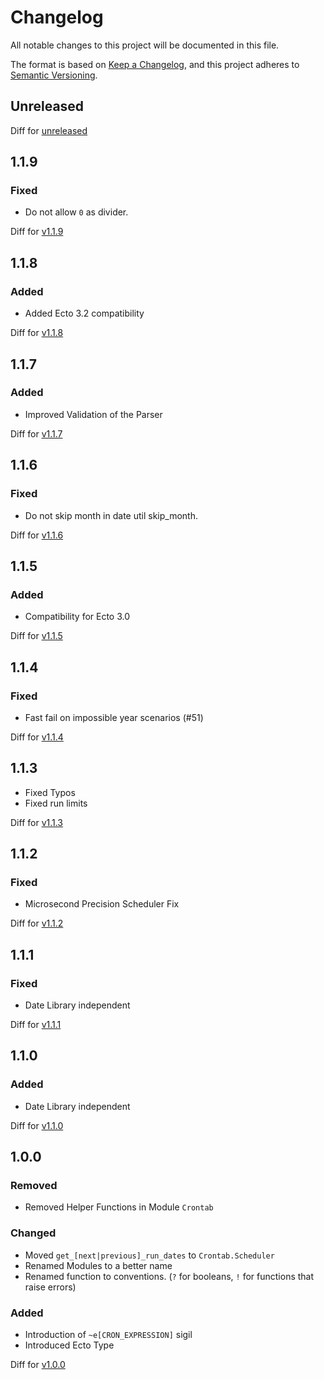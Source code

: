 # Changelog

All notable changes to this project will be documented in this file.

The format is based on [Keep a Changelog](https://keepachangelog.com/en/1.0.0/),
and this project adheres to [Semantic Versioning](https://semver.org/spec/v2.0.0.html).

<!-- Do not link the versions in the title since this is not compatible with ExDoc. -->

## Unreleased

Diff for [unreleased](https://github.com/jshmrtn/crontab/compare/v1.1.9...HEAD)

## 1.1.9

### Fixed 

* Do not allow `0` as divider.

Diff for [v1.1.9](https://github.com/jshmrtn/crontab/compare/v1.1.8...v1.1.9)

## 1.1.8

### Added

* Added Ecto 3.2 compatibility

Diff for [v1.1.8](https://github.com/jshmrtn/crontab/compare/v1.1.7...v1.1.8)

## 1.1.7

### Added

* Improved Validation of the Parser

Diff for [v1.1.7](https://github.com/jshmrtn/crontab/compare/v1.1.6...v1.1.7)

## 1.1.6

### Fixed

* Do not skip month in date util skip_month.

Diff for [v1.1.6](https://github.com/jshmrtn/crontab/compare/v1.1.5...v1.1.6)

## 1.1.5

### Added

* Compatibility for Ecto 3.0

Diff for [v1.1.5](https://github.com/jshmrtn/crontab/compare/v1.1.4...v1.1.5)

## 1.1.4

### Fixed

* Fast fail on impossible year scenarios (#51)

Diff for [v1.1.4](https://github.com/jshmrtn/crontab/compare/v1.1.3...v1.1.4)

## 1.1.3

* Fixed Typos
* Fixed run limits

Diff for [v1.1.3](https://github.com/jshmrtn/crontab/compare/v1.1.2...v1.1.3)

## 1.1.2

### Fixed

* Microsecond Precision Scheduler Fix

Diff for [v1.1.2](https://github.com/jshmrtn/crontab/compare/v1.1.1...v1.1.2)

## 1.1.1

### Fixed

* Date Library independent

Diff for [v1.1.1](https://github.com/jshmrtn/crontab/compare/v1.1.0...v1.1.1)

## 1.1.0

### Added

* Date Library independent

Diff for [v1.1.0](https://github.com/jshmrtn/crontab/compare/v1.0.0...v1.1.0)

## 1.0.0

### Removed

 * Removed Helper Functions in Module `Crontab`

### Changed
 * Moved `get_[next|previous]_run_dates` to `Crontab.Scheduler`
 * Renamed Modules to a better name
 * Renamed function to conventions. (`?` for booleans, `!` for functions that raise errors)

### Added
 * Introduction of `~e[CRON_EXPRESSION]` sigil
 * Introduced Ecto Type

Diff for [v1.0.0](https://github.com/jshmrtn/crontab/compare/v0.8.5...v1.0.0)
